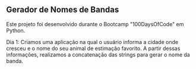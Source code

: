 ## Gerador de Nomes de Bandas
Este projeto foi desenvolvido durante o Bootcamp "100DaysOfCode" em Python.

Dia 1: Criamos uma aplicação na qual o usuário informa a cidade onde cresceu e o nome do seu animal de estimação favorito. A partir dessas informações, realizamos a concatenação das strings para gerar o nome da banda.
